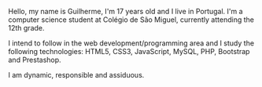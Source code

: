 Hello, my name is Guilherme, I'm 17 years old and I live in Portugal. I'm a computer science student at Colégio de São Miguel, currently attending the 12th grade.

I intend to follow in the web development/programming area and I study the following technologies: HTML5, CSS3, JavaScript, MySQL, PHP, Bootstrap and Prestashop.

I am dynamic, responsible and assiduous.
